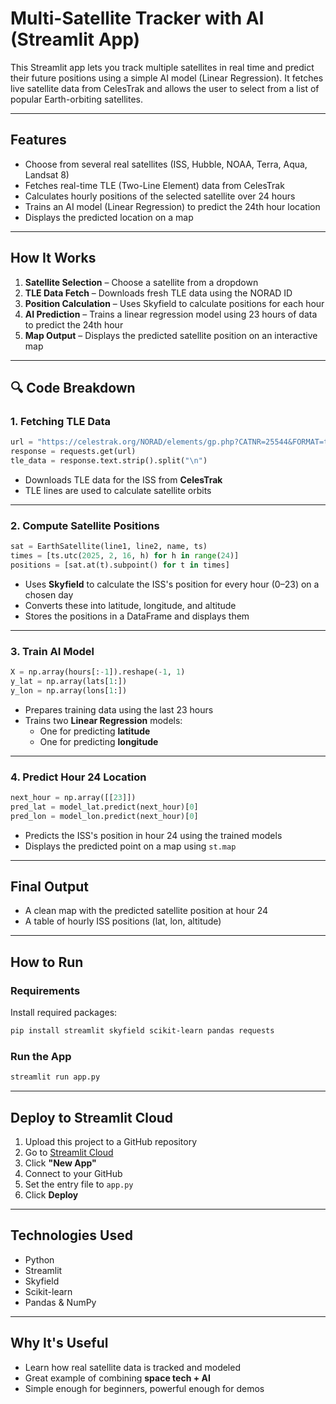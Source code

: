 # Multi-Satellite Tracker with AI (Streamlit App)

This Streamlit app lets you track multiple satellites in real time and predict their future positions using a simple AI model (Linear Regression). It fetches live satellite data from CelesTrak and allows the user to select from a list of popular Earth-orbiting satellites.

---

##  Features

-  Choose from several real satellites (ISS, Hubble, NOAA, Terra, Aqua, Landsat 8)
-  Fetches real-time TLE (Two-Line Element) data from CelesTrak
-  Calculates hourly positions of the selected satellite over 24 hours
-  Trains an AI model (Linear Regression) to predict the 24th hour location
-  Displays the predicted location on a map

---

##  How It Works

1. **Satellite Selection** – Choose a satellite from a dropdown
2. **TLE Data Fetch** – Downloads fresh TLE data using the NORAD ID
3. **Position Calculation** – Uses Skyfield to calculate positions for each hour
4. **AI Prediction** – Trains a linear regression model using 23 hours of data to predict the 24th hour
5. **Map Output** – Displays the predicted satellite position on an interactive map

---

## 🔍 Code Breakdown

###  1. Fetching TLE Data
```python
url = "https://celestrak.org/NORAD/elements/gp.php?CATNR=25544&FORMAT=tle"
response = requests.get(url)
tle_data = response.text.strip().split("\n")
```
- Downloads TLE data for the ISS from **CelesTrak**
- TLE lines are used to calculate satellite orbits

---

###  2. Compute Satellite Positions
```python
sat = EarthSatellite(line1, line2, name, ts)
times = [ts.utc(2025, 2, 16, h) for h in range(24)]
positions = [sat.at(t).subpoint() for t in times]
```
- Uses **Skyfield** to calculate the ISS's position for every hour (0–23) on a chosen day
- Converts these into latitude, longitude, and altitude
- Stores the positions in a DataFrame and displays them

---

###  3. Train AI Model
```python
X = np.array(hours[:-1]).reshape(-1, 1)
y_lat = np.array(lats[1:])
y_lon = np.array(lons[1:])
```
- Prepares training data using the last 23 hours
- Trains two **Linear Regression** models:
  - One for predicting **latitude**
  - One for predicting **longitude**

---

###  4. Predict Hour 24 Location
```python
next_hour = np.array([[23]])
pred_lat = model_lat.predict(next_hour)[0]
pred_lon = model_lon.predict(next_hour)[0]
```
- Predicts the ISS's position in hour 24 using the trained models
- Displays the predicted point on a map using `st.map`

---

##  Final Output

- A clean map with the predicted satellite position at hour 24
- A table of hourly ISS positions (lat, lon, altitude)

---

##  How to Run

### Requirements

Install required packages:

```bash
pip install streamlit skyfield scikit-learn pandas requests
```

###  Run the App

```bash
streamlit run app.py
```

---

##  Deploy to Streamlit Cloud

1. Upload this project to a GitHub repository
2. Go to [Streamlit Cloud](https://streamlit.io/cloud)
3. Click **"New App"**
4. Connect to your GitHub
5. Set the entry file to `app.py`
6. Click **Deploy**

---

##  Technologies Used

- Python 
- Streamlit 
- Skyfield 
- Scikit-learn 
- Pandas & NumPy 

---

##  Why It's Useful

- Learn how real satellite data is tracked and modeled
- Great example of combining **space tech + AI**
- Simple enough for beginners, powerful enough for demos


